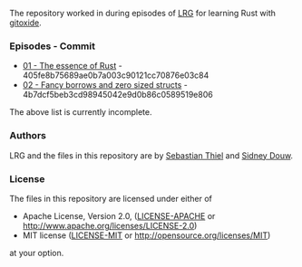 The repository worked in during episodes of [LRG](https://youtube.com/playlist?list=PLMHbQxe1e9Mk5kOHrm9v20-umkE2ck_gE) for learning Rust with [gitoxide].

[gitoxide]: https://github.com/Byron/gitoxide

### Episodes - Commit

* [01 - The essence of Rust](https://youtu.be/LDlBTbO8oQ4) - 405fe8b75689ae0b7a003c90121cc70876e03c84
* [02 - Fancy borrows and zero sized structs](https://youtu.be/ETNW0QlXHYQ) - 4b7dcf5beb3cd98945042e9d0b86c0589519e806

The above list is currently incomplete.

### Authors

LRG and the files in this repository are by [Sebastian Thiel](https://github.com/Byron) and [Sidney Douw](https://github.com/SidneyDouw).

### License

The files in this repository are licensed under either of

* Apache License, Version 2.0, ([LICENSE-APACHE](LICENSE-APACHE) or http://www.apache.org/licenses/LICENSE-2.0)
* MIT license ([LICENSE-MIT](LICENSE-MIT) or http://opensource.org/licenses/MIT)

at your option.
